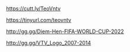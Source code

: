 https://cutt.ly/TeoVntv

https://tinyurl.com/teovntv

http://gg.gg/Diem-Hen-FIFA-WORLD-CUP-2022

http://gg.gg/VTV_Logo_2007-2014
